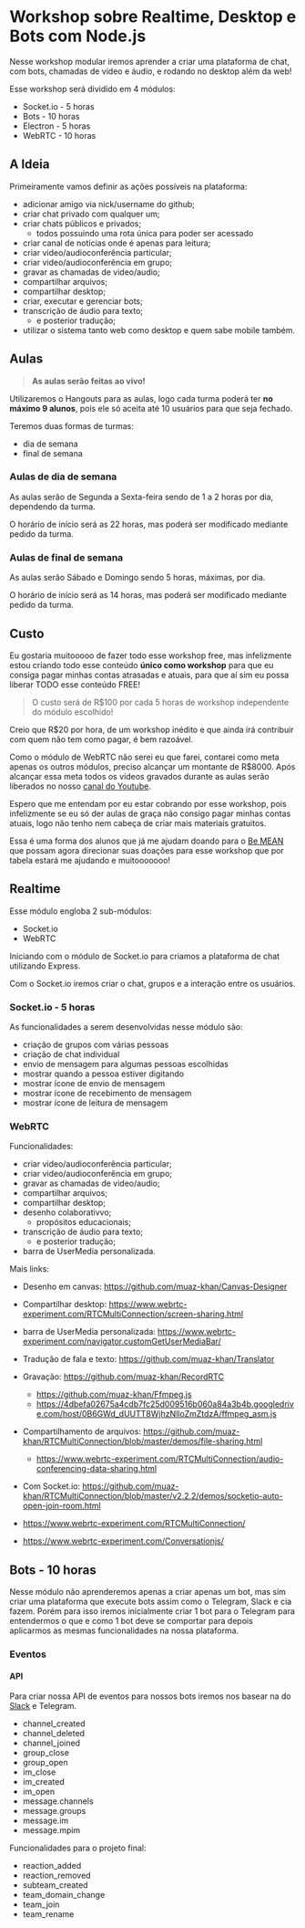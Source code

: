 # Workshop sobre Realtime, Desktop e Bots com Node.js

Nesse workshop modular iremos aprender a criar uma plataforma de chat, com bots, chamadas de vídeo e áudio, e rodando no desktop além da web!

Esse workshop será dividido em 4 módulos:

- Socket.io - 5 horas
- Bots - 10 horas
- Electron - 5 horas
- WebRTC - 10 horas

## A Ideia


Primeiramente vamos definir as ações possíveis na plataforma:

- adicionar amigo via nick/username do github;
- criar chat privado com qualquer um;
- criar chats públicos e privados;
    + todos possuindo uma rota única para poder ser acessado
- criar canal de notícias onde é apenas para leitura;
- criar video/audioconferência particular;
- criar video/audioconferência em grupo;
- gravar as chamadas de video/audio;
- compartilhar arquivos;
- compartilhar desktop;
- criar, executar e gerenciar bots;
- transcrição de áudio para texto;
    + e posterior tradução;
- utilizar o sistema tanto web como desktop e quem sabe mobile também.

## Aulas

> **As aulas serão feitas ao vivo!**

Utilizaremos o Hangouts para as aulas, logo cada turma poderá ter **no máximo 9 alunos**, pois ele só aceita até 10 usuários para que seja fechado.

Teremos duas formas de turmas:

- dia de semana
- final de semana

### Aulas de dia de semana

As aulas serão de Segunda a Sexta-feira sendo de 1 a 2 horas por dia, dependendo da turma.

O horário de início será as 22 horas, mas poderá ser modificado mediante pedido da turma.

### Aulas de final de semana

As aulas serão Sábado e Domingo sendo 5 horas, máximas, por dia.

O horário de início será as 14 horas, mas poderá ser modificado mediante pedido da turma.


## Custo

Eu gostaria muitooooo de fazer todo esse workshop free, mas infelizmente estou criando todo esse conteúdo **único como workshop** para que eu consiga pagar minhas contas atrasadas e atuais, para que aí sim eu possa liberar TODO esse conteúdo FREE!

> O custo será de R$100 por cada 5 horas de workshop independente do módulo escolhido!

Creio que R$20 por hora, de um workshop inédito e que ainda irá contribuir com quem não tem como pagar, é bem razoável.

Como o módulo de WebRTC não serei eu que farei, contarei como meta apenas os outros módulos, preciso alcançar um montante de R$8000. Após alcançar essa meta todos os vídeos gravados durante as aulas serão liberados no nosso [canal do Youtube]().

Espero que me entendam por eu estar cobrando por esse workshop, pois infelizmente se eu só der aulas de graça não consigo pagar minhas contas atuais, logo não tenho nem cabeça de criar mais materiais gratuitos.

Essa é uma forma dos alunos que já me ajudam doando para o [Be MEAN]() que possam agora direcionar suas doações para esse workshop que por tabela estará me ajudando e muitooooooo!


## Realtime

Esse módulo engloba 2 sub-módulos:

- Socket.io
- WebRTC

Iniciando com o módulo de Socket.io para criamos a plataforma de chat utilizando Express.

Com o Socket.io iremos criar o chat, grupos e a interação entre os usuários.

### Socket.io - 5 horas

As funcionalidades a serem desenvolvidas nesse módulo são:

- criação de grupos com várias pessoas
- criação de chat individual
- envio de mensagem para algumas pessoas escolhidas
- mostrar quando a pessoa estiver digitando
- mostrar ícone de envio de mensagem
- mostrar ícone de recebimento de mensagem
- mostrar ícone de leitura de mensagem

### WebRTC

Funcionalidades:

- criar video/audioconferência particular;
- criar video/audioconferência em grupo;
- gravar as chamadas de video/audio;
- compartilhar arquivos;
- compartilhar desktop;
- desenho colaborativvo;
    + propósitos educacionais;
- transcrição de áudio para texto;
    + e posterior tradução;
- barra de UserMedia personalizada.


Mais links: 

- Desenho em canvas: https://github.com/muaz-khan/Canvas-Designer
- Compartilhar desktop: https://www.webrtc-experiment.com/RTCMultiConnection/screen-sharing.html
- barra de UserMedia personalizada: https://www.webrtc-experiment.com/navigator.customGetUserMediaBar/
- Tradução de fala e texto: https://github.com/muaz-khan/Translator
- Gravação: https://github.com/muaz-khan/RecordRTC
    + https://github.com/muaz-khan/Ffmpeg.js
    + https://4dbefa02675a4cdb7fc25d009516b060a84a3b4b.googledrive.com/host/0B6GWd_dUUTT8WjhzNlloZmZtdzA/ffmpeg_asm.js
- Compartilhamento de arquivos: https://github.com/muaz-khan/RTCMultiConnection/blob/master/demos/file-sharing.html
    + https://www.webrtc-experiment.com/RTCMultiConnection/audio-conferencing-data-sharing.html
- Com Socket.io: https://github.com/muaz-khan/RTCMultiConnection/blob/master/v2.2.2/demos/socketio-auto-open-join-room.html


- https://www.webrtc-experiment.com/RTCMultiConnection/
- https://www.webrtc-experiment.com/Conversationjs/


## Bots - 10 horas

Nesse módulo não aprenderemos apenas a criar apenas um bot, mas sim criar uma plataforma que execute bots assim como o Telegram, Slack e cia fazem. Porém para isso iremos inicialmente criar 1 bot para o Telegram para entendermos o que e como 1 bot deve se comportar para depois aplicarmos as mesmas funcionalidades na nossa plataforma.


### Eventos

#### API

Para criar nossa API de eventos para nossos bots iremos nos basear na do [Slack](https://api.slack.com/events/api) e Telegram.


- channel_created
- channel_deleted
- channel_joined
- group_close
- group_open
- im_close
- im_created
- im_open
- message.channels
- message.groups
- message.im
- message.mpim

Funcionalidades para o projeto final:

- reaction_added
- reaction_removed
- subteam_created
- team_domain_change
- team_join
- team_rename